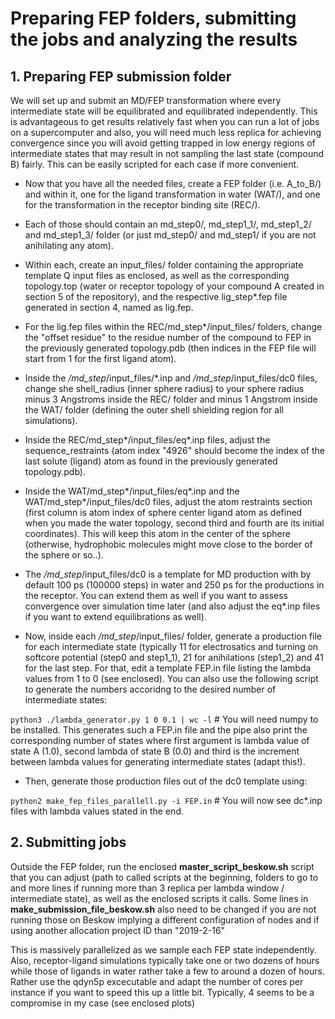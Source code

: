 # Preparing FEP folders, submitting the jobs and analyzing the results

## **1. Preparing FEP submission folder**

We will set up and submit an MD/FEP transformation where every intermediate state will be equilibrated and equilibrated independently. This is advantageous to get results relatively fast when you can run a lot of jobs on a supercomputer and also, you will need much less replica for achieving convergence since you will avoid getting trapped in low energy regions of intermediate states that may result in not sampling the last state (compound B) fairly. This can be easily scripted for each case if more convenient.

- Now that you have all the needed files, create a FEP folder (i.e. A_to_B/) and within it, one for the ligand transformation in water (WAT/), and one for the transformation in the receptor binding site (REC/). 

- Each of those should contain an md_step0/, md_step1_1/, md_step1_2/ and md_step1_3/ folder (or just md_step0/ and md_step1/ if you are not anihilating any atom). 

- Within each, create an input_files/ folder containing the appropriate template Q input files as enclosed, as well as the corresponding topology.top (water or receptor topology of your compound A created in section 5 of the repository), and the respective lig_step*.fep file generated in section 4, named as lig.fep.

- For the lig.fep files within the REC/md_step*/input_files/ folders, change the "offset residue" to the residue number of the compound to FEP in the previously generated topology.pdb (then indices in the FEP file will start from 1 for the first ligand atom).

- Inside the */md_step*/input_files/*.inp and */md_step*/input_files/dc0 files, change she shell_radius (inner sphere radius) to your sphere radius minus 3 Angstroms inside the REC/ folder and minus 1 Angstrom inside the WAT/ folder (defining the outer shell shielding region for all simulations).

- Inside the REC/md_step*/input_files/eq*.inp files, adjust the sequence_restraints (atom index "4926" should become the index of the last solute (ligand) atom as found in the previously generated topology.pdb).

- Inside the WAT/md_step*/input_files/eq*.inp and the WAT/md_step*/input_files/dc0 files, adjust the atom restraints section (first column is atom index of sphere center ligand atom as defined when you made the water topology, second third and fourth are its initial coordinates). This will keep this atom in the center of the sphere (otherwise, hydrophobic molecules might move close to the border of the sphere or so..).

- The */md_step*/input_files/dc0 is a template for MD production with by default 100 ps (100000 steps) in water and 250 ps for the productions in the receptor. You can extend them as well if you want to assess convergence over simulation time later (and also adjust the eq*.inp files if you want to extend equilibrations as well).

- Now, inside each */md_step*/input_files/ folder, generate a production file for each intermediate state (typically 11 for electrosatics and turning on softcore potential (step0 and step1_1), 21 for anihilations (step1_2) and 41 for the last step. For that, edit a template FEP.in file listing the lambda values from 1 to 0 (see enclosed). You can also use the following script to generate the numbers accoridng to the desired number of intermediate states:

```python3 ./lambda_generator.py 1 0 0.1 | wc -l``` # You will need numpy to be installed. This generates such a FEP.in file and the pipe also print the corresponding number of states where first argument is lambda value of state A (1.0), second lambda of state B (0.0) and third is the increment between lambda values for generating intermediate states (adapt this!).

- Then, generate those production files out of the dc0 template using:

```python2 make_fep_files_parallell.py -i FEP.in``` # You will now see dc*.inp files with lambda values stated in the end.

## **2. Submitting jobs**

Outside the FEP folder, run the enclosed **master_script_beskow.sh** script that you can adjust (path to called scripts at the beginning, folders to go to and more lines if running more than 3 replica per lambda window / intermediate state), as well as the enclosed scripts it calls. Some lines in **make_submission_file_beskow.sh** also need to be changed if you are not running those on Beskow implying a different configuration of nodes and if using another allocation project ID than "2019-2-16"

This is massively parallelized as we sample each FEP state independently. Also, receptor-ligand simulations typically take one or two dozens of hours while those of ligands in water rather take a few to around a dozen of hours. Rather use the qdyn5p excecutable and adapt the number of cores per instance if you want to speed this up a little bit. Typically, 4 seems to be a compromise in my case (see enclosed plots)

